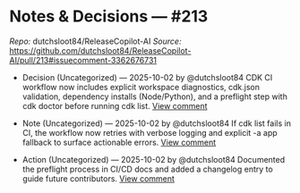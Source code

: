 # Notes & Decisions — #213

_Repo:_ dutchsloot84/ReleaseCopilot-AI
_Source:_ https://github.com/dutchsloot84/ReleaseCopilot-AI/pull/213#issuecomment-3362676731

- Decision (Uncategorized) — 2025-10-02 by @dutchsloot84
  CDK CI workflow now includes explicit workspace diagnostics, cdk.json validation, dependency installs (Node/Python), and a preflight step with cdk doctor before running cdk list.
  [View comment](https://github.com/dutchsloot84/ReleaseCopilot-AI/pull/213#issuecomment-3362676731) <!-- digest:7adee1c2e1be0b33c45c29485c86e8b55dfe8321ce73e2835a224e8d380a3551 -->

- Note (Uncategorized) — 2025-10-02 by @dutchsloot84
  If cdk list fails in CI, the workflow now retries with verbose logging and explicit -a app fallback to surface actionable errors.
  [View comment](https://github.com/dutchsloot84/ReleaseCopilot-AI/pull/213#issuecomment-3362676731) <!-- digest:8bb7034f92729c555441a091c69caf61a166fe0d5b59e89a87d6b9d266b244ec -->

- Action (Uncategorized) — 2025-10-02 by @dutchsloot84
  Documented the preflight process in CI/CD docs and added a changelog entry to guide future contributors.
  [View comment](https://github.com/dutchsloot84/ReleaseCopilot-AI/pull/213#issuecomment-3362676731) <!-- digest:002945a8443ce97f7284ad7a94e4f219cd7bb293515c76b29a8bd4ec3ee734eb -->
